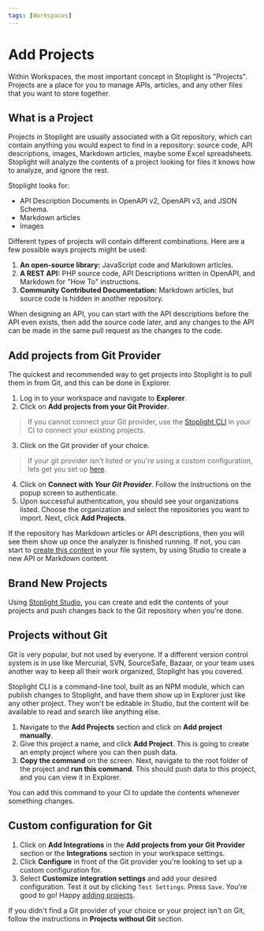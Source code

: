 ```yaml
---
tags: [Workspaces]
---
```


# Add Projects

Within Workspaces, the most important concept in Stoplight is "Projects". Projects are a place for you to manage APIs, articles, and any other files that you want to store together.

## What is a Project

Projects in Stoplight are usually associated with a Git repository, which can contain anything you would expect to find in a repository: source code, API descriptions, images, Markdown articles, maybe some Excel spreadsheets. Stoplight will analyze the contents of a project looking for files it knows how to analyze, and ignore the rest.

Stoplight looks for: 

- API Description Documents in OpenAPI v2, OpenAPI v3, and JSON Schema.
- Markdown articles
- Images

Different types of projects will contain different combinations. Here are a few possible ways projects might be used:

1. **An open-source library:** JavaScript code and Markdown articles.
2. **A REST API:** PHP source code, API Descriptions written in OpenAPI, and Markdown for "How To" instructions.
3. **Community Contributed Documentation:** Markdown articles, but source code is hidden in another repository.

When designing an API, you can start with the API descriptions before the API even exists, then add the source code later, and any changes to the API can be made in the same pull request as the changes to the code. 

## Add projects from Git Provider

The quickest and recommended way to get projects into Stoplight is to pull them in from Git, and this can be done in Explorer. 

1. Log in to your workspace and navigate to **Explorer**.
2. Click on **Add projects from your Git Provider**.
>If you cannot connect your Git provider, use the [Stoplight CLI](#projects-without-git) in your CI to connect your existing projects.
<!-- TODO Image of Explorer add a project from repositories -->
3.  Click on the Git provider of your choice. 
> If your git provider isn't listed or you're using a custom configuration, lets get you set up [here](#custom-configuration-for-git). 
4. Click on **Connect with *Your Git Provider***. Follow the instructions on the popup screen to authenticate.
5. Upon successful authentication, you should see your organizations listed. Choose the organization and select the repositories you want to import. Next, click **Add Projects**.

If the repository has Markdown articles or API descriptions, then you will see them show up once the analyzer is finished running. If not, you can start to [create this content](#brand-new-project) in your file system, by using Studio to create a new API or Markdown content.

## Brand New Projects

Using [Stoplight Studio](../3.-design/a.overview.md), you can create and edit the contents of your projects and push changes back to the Git repository when you're done.

## Projects without Git

Git is very popular, but not used by everyone. If a different version control system is in use like Mercurial, SVN, SourceSafe, Bazaar, or your team uses another way to keep all their work organized, Stoplight has you covered.

Stoplight CLI is a command-line tool, built as an NPM module, which can publish changes to Stoplight, and have them show up in Explorer just like any other project. They won't be editable in Studio, but the content will be available to read and search like anything else. 

1. Navigate to the **Add Projects** section and click on **Add project manually**.
2. Give this project a name, and click **Add Project**. This is going to create an empty project where you can then push data. 
3. **Copy the command** on the screen. Next, navigate to the root folder of the project and **run this command**. This should push data to this project, and you can view it in Explorer. 

You can add this command to your CI to update the contents whenever something changes.

## Custom configuration for Git

1. Click on **Add Integrations** in the **Add projects from your Git Provider** section or the **Integrations** section in your workspace settings. 
2. Click **Configure** in front of the Git provider you're looking to set up a custom configuration for. 
3. Select **Customize integration settings** and add your desired configuration. Test it out by clicking `Test Settings`. Press `Save`. You're good to go! Happy [adding projects](#add-projects-from-Git-Provider).

If you didn't find a Git provider of your choice or your project isn't on Git, follow the instructions in **Projects without Git** section. 
